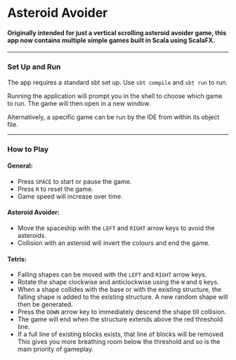 # Asteroid Avoider

#### Originally intended for just a vertical scrolling asteroid avoider game, this app now contains multiple simple games built in Scala using ScalaFX.
___

### Set Up and Run
The app requires a standard sbt set up. Use `sbt compile` and `sbt run` to run.

Running the application will prompt you in the shell to choose which game to run.
The game will then open in a new window.

Alternatively, a specific game can be run by the IDE from within its object file.
___

### How to Play

#### General:
- Press `SPACE` to start or pause the game.
- Press `R` to reset the game.
- Game speed will increase over time.

#### Asteroid Avoider:

- Move the spaceship with the `LEFT` and `RIGHT` arrow keys to avoid the asteroids.
- Collision with an asteroid will invert the colours and end the game.

#### Tetris:

- Falling shapes can be moved with the `LEFT` and `RIGHT` arrow keys.
- Rotate the shape clockwise and anticlockwise using the `W` and `Q` keys.
- When a shape collides with the base or with the existing structure,
  the falling shape is added to the existing structure.
  A new random shape will then be generated.
- Press the `DOWN` arrow key to immediately descend the shape till collision.
- The game will end when the structure extends above the red threshold line.
- If a full line of existing blocks exists, that line of blocks will be removed.
  This gives you more breathing room below the threshold and so is the main priority of gameplay.
